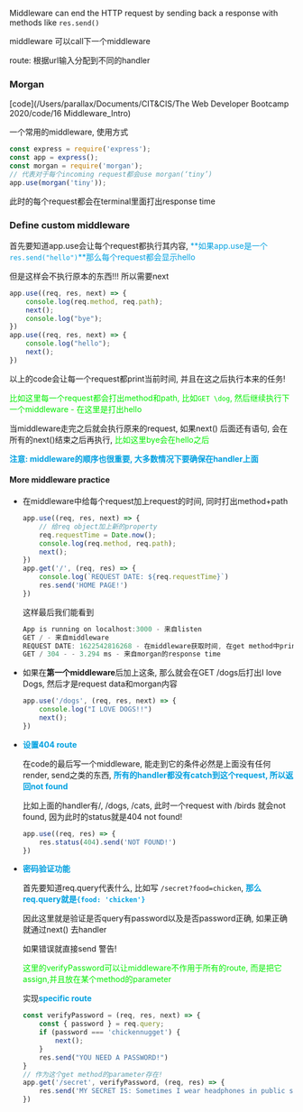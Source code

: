 Middleware can end the HTTP request by sending back a response with methods like `res.send()`

middleware 可以call下一个middleware

route: 根据url输入分配到不同的handler

### Morgan

[code](/Users/parallax/Documents/CIT&CIS/The Web Developer Bootcamp 2020/code/16 Middleware_Intro)

一个常用的middleware, 使用方式

```javascript
const express = require('express');
const app = express();
const morgan = require('morgan');
// 代表对于每个incoming request都会use morgan(‘tiny’)
app.use(morgan('tiny'));
```

此时的每个request都会在terminal里面打出response time



### Define custom middleware

首先要知道app.use会让每个request都执行其内容, <font color = grape>**如果app.use是一个`res.send("hello")`**那么每个request都会显示hello</font>

但是这样会不执行原本的东西!!! 所以需要next

```javascript
app.use((req, res, next) => {
    console.log(req.method, req.path);
    next();
    console.log("bye");
})
app.use((req, res, next) => {
    console.log("hello");
    next();
})
```

以上的code会让每一个request都print当前时间, 并且在这之后执行本来的任务!

<font color = gree>比如这里每一个request都会打出method和path, 比如`GET \dog`, 然后继续执行下一个middleware - 在这里是打出hello</font>

当middleware走完之后就会执行原来的request, 如果next() 后面还有语句, 会在所有的next()结束之后再执行, <font color = gree>比如这里bye会在hello之后</font>

<font color = grape>**注意: middleware的顺序也很重要, 大多数情况下要确保在handler上面**</font> 

#### More middleware practice

+ 在middleware中给每个request加上request的时间, 同时打出method+path

  ```javascript
  app.use((req, res, next) => {
      // 给req object加上新的property
      req.requestTime = Date.now();
      console.log(req.method, req.path);
      next();
  })
  app.get('/', (req, res) => {
      console.log(`REQUEST DATE: ${req.requestTime}`)
      res.send('HOME PAGE!')
  })
  ```

  这样最后我们能看到

  ```javascript
  App is running on localhost:3000 - 来自listen
  GET / - 来自middleware
  REQUEST DATE: 1622542816268 - 在middleware获取时间, 在get method中print
  GET / 304 - - 3.294 ms - 来自morgan的response time
  ```



+ 如果在**第一个middleware**后加上这条, 那么就会在GET /dogs后打出I love Dogs, 然后才是request data和morgan内容

  ```javascript
  app.use('/dogs', (req, res, next) => {
      console.log("I LOVE DOGS!!")
      next();
  })
  ```



+ <font color = grape>**设置404 route**</font>

  在code的最后写一个middleware, 能走到它的条件必然是上面没有任何render, send之类的东西, <font color = grape>**所有的handler都没有catch到这个request, 所以返回not found**</font>

  比如上面的handler有/, /dogs, /cats, 此时一个request with /birds 就会not found, 因为此时的status就是404 not found!

  ```javascript
  app.use((req, res) => {
      res.status(404).send('NOT FOUND!')
  })
  ```



+ <font color = grape>**密码验证功能**</font>

  首先要知道req.query代表什么, 比如写 `/secret?food=chicken`, <font color = grape>**那么req.query就是`{food: 'chicken'}`**</font>

  因此这里就是验证是否query有password以及是否password正确, 如果正确就通过next() 去handler

  如果错误就直接send 警告!

  <font color = gree>这里的verifyPassword可以让middleware不作用于所有的route, 而是把它assign,并且放在某个method的parameter</font> 

  实现<font color = grape>**specific route**</font>

  ```javascript
  const verifyPassword = (req, res, next) => {
      const { password } = req.query;
      if (password === 'chickennugget') {
          next();
      }
      res.send("YOU NEED A PASSWORD!")
  }
  // 作为这个get method的parameter存在!
  app.get('/secret', verifyPassword, (req, res) => {
      res.send('MY SECRET IS: Sometimes I wear headphones in public so I dont have to talk to anyone')
  })
  ```

  